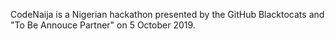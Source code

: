 CodeNaija is a Nigerian hackathon presented by the GitHub Blacktocats and "To Be Annouce Partner" on 5 October 2019.
